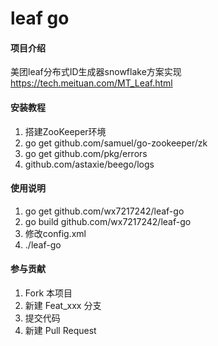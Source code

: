 # leaf go

#### 项目介绍
美团leaf分布式ID生成器snowflake方案实现 https://tech.meituan.com/MT_Leaf.html

#### 安装教程
1. 搭建ZooKeeper环境
2. go get github.com/samuel/go-zookeeper/zk
3. go get github.com/pkg/errors
4. github.com/astaxie/beego/logs

#### 使用说明
1. go get github.com/wx7217242/leaf-go
2. go build github.com/wx7217242/leaf-go
3. 修改config.xml
3. ./leaf-go 

#### 参与贡献

1. Fork 本项目
2. 新建 Feat_xxx 分支
3. 提交代码
4. 新建 Pull Request
